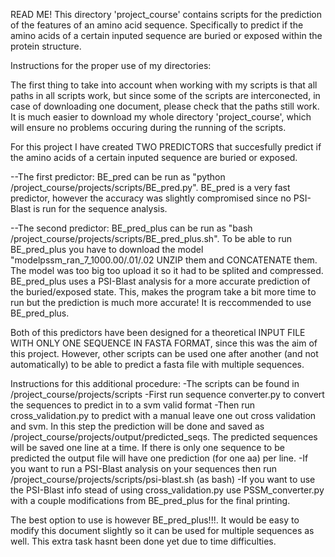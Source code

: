 READ ME!
This directory 'project_course' contains scripts for the prediction of the features of an amino acid sequence. Specifically to predict if the amino acids of a certain inputed sequence are buried or exposed within the protein structure.


Instructions for the proper use of my directories:



The first thing to take into account when working with my scripts is that all paths in all scripts work, but since some of the scripts are interconected, in case of downloading one document, please check that the paths still work. It is much easier to download my whole directory 'project_course', which will ensure no problems occuring during the running of the scripts.



For this project I have created TWO PREDICTORS that succesfully predict if the amino acids of a certain inputed sequence are buried or exposed.

--The first predictor: BE_pred can be run as "python /project_course/projects/scripts/BE_pred.py". BE_pred is a very fast predictor, however the accuracy was slightly compromised since no PSI-Blast is run for the sequence analysis.

--The second predictor: BE_pred_plus can be run as "bash /project_course/projects/scripts/BE_pred_plus.sh". To be able to run BE_pred_plus you have to download the model "modelpssm_ran_7_1000.00/.01/.02 UNZIP them and CONCATENATE them. The model was too big too upload it so it had to be splited and compressed. BE_pred_plus uses a PSI-Blast analysis for a more accurate prediction of the buried/exposed state. This, makes the program take a bit more time to run but the prediction is much more accurate! It is reccommended to use BE_pred_plus.



Both of this predictors have been designed for a theoretical INPUT FILE WITH ONLY ONE SEQUENCE IN FASTA FORMAT, since this was the aim of this project. However, other scripts can be used one after another (and not automatically) to be able to predict a fasta file with multiple sequences.

Instructions for this additional procedure:
-The scripts can be found in /project_course/projects/scripts
-First run sequence converter.py to convert the sequences to predict in to a svm valid format
-Then run cross_validation.py to predict with a manual leave one out cross validation and svm. In this step the prediction will be done and saved as /project_course/projects/output/predicted_seqs. The predicted sequences will be saved one line at a time. If there is only one sequence to be predicted the output file will have one prediction (for one aa) per line.
-If you want to run a PSI-Blast analysis on your sequences then run /project_course/projects/scripts/psi-blast.sh (as bash)
-If you want to use the PSI-Blast info stead of using cross_validation.py use PSSM_converter.py with a couple modifications from BE_pred_plus for the final printing.

The best option to use is however BE_pred_plus!!!. It would be easy to modify this document slightly so it can be used for multiple sequences as well. This extra task hasnt been done yet due to time difficulties.
